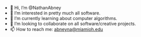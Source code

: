- 👋 Hi, I’m @NathanAbney
- 👀 I’m interested in pretty much all software.
- 🌱 I’m currently learning about computer algorithms.
- 💞️ I’m looking to collaborate on all software/creative projects.
- 📫 How to reach me: abneyna@miamioh.edu

<!---
NathanAbney/NathanAbney is a ✨ special ✨ repository because its `README.md` (this file) appears on your GitHub profile.
You can click the Preview link to take a look at your changes.
--->
